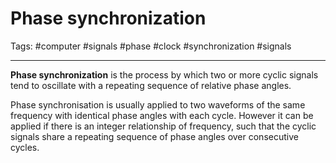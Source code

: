 # Phase synchronization
Tags: #computer #signals #phase #clock  #synchronization #signals  

---

**Phase synchronization** is the process by which two or more cyclic signals tend to oscillate with a repeating sequence of relative phase angles.

Phase synchronisation is usually applied to two waveforms of the same frequency with identical phase angles with each cycle. 
However it can be applied if there is an integer relationship of frequency, such that the cyclic signals share a repeating sequence of phase angles over consecutive cycles.